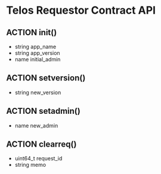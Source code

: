 # Telos Requestor Contract API

## ACTION init()

* string app_name
* string app_version
* name initial_admin

## ACTION setversion()

* string new_version

## ACTION setadmin()

* name new_admin

## ACTION clearreq()

* uint64_t request_id
* string memo

## 
